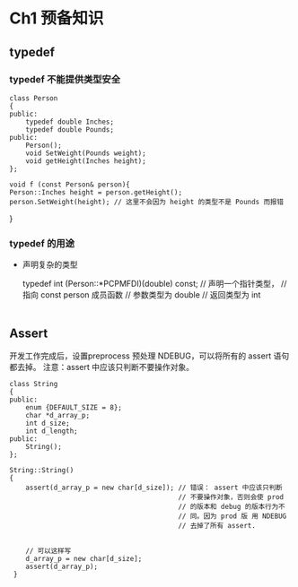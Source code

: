 # Ch1 预备知识

## typedef

### typedef 不能提供类型安全

    class Person
    {
    public:
        typedef double Inches;
        typedef double Pounds;
    public:
        Person();
        void SetWeight(Pounds weight);
        void getHeight(Inches height);
    };
    
    void f (const Person& person){
    Person::Inches height = person.getHeight();
    person.SetWeight(height); // 这里不会因为 height 的类型不是 Pounds 而报错
}

### typedef 的用途

* 声明复杂的类型
    
    typedef int (Person::*PCPMFDI)(double) const; // 声明一个指针类型，
                                                  // 指向 const person 成员函数
                                                  // 参数类型为 double
                                                  // 返回类型为 int
                                                 
## Assert

开发工作完成后，设置preprocess 预处理 NDEBUG，可以将所有的 assert 语句都去掉。
注意：assert 中应该只判断不要操作对象。

    class String
    {
    public:
        enum {DEFAULT_SIZE = 8};
        char *d_array_p;
        int d_size;
        int d_length;
    public:
        String();
    };
    
    String::String()
    {
        assert(d_array_p = new char[d_size]); // 错误： assert 中应该只判断
                                              // 不要操作对象，否则会使 prod
                                              // 的版本和 debug 的版本行为不
                                              // 同。因为 prod 版 用 NDEBUG
                                              // 去掉了所有 assert.
    

        // 可以这样写
        d_array_p = new char[d_size];
        assert(d_array_p);
     }
